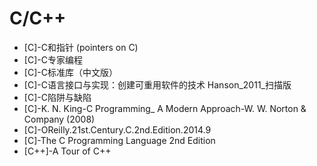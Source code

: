 # C/C++
* [C]-C和指针 (pointers on C)
* [C]-C专家编程
* [C]-C标准库（中文版）
* [C]-C语言接口与实现：创建可重用软件的技术 Hanson_2011_扫描版
* [C]-C陷阱与缺陷
* [C]-K. N. King-C Programming_ A Modern Approach-W. W. Norton & Company (2008)
* [C]-OReilly.21st.Century.C.2nd.Edition.2014.9
* [C]-The C Programming Language 2nd Edition
* [C++]-A Tour of C++
